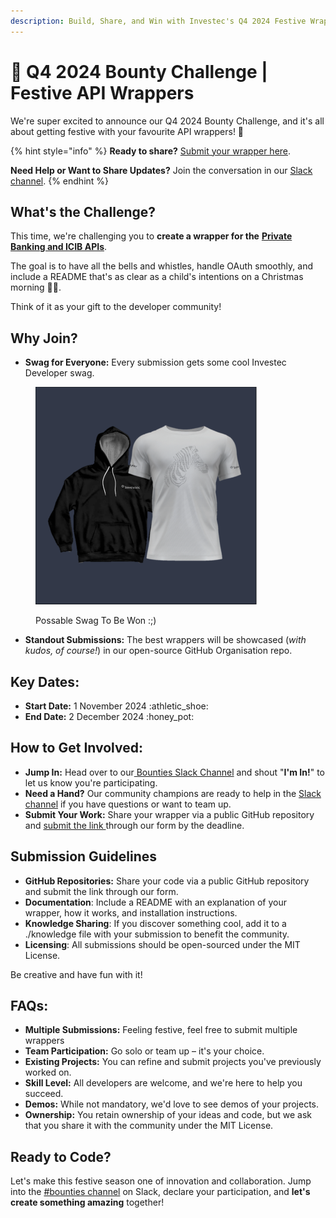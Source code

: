 ```yaml
---
description: Build, Share, and Win with Investec's Q4 2024 Festive Wrapper Challenge
---
```


# 🎁 Q4 2024 Bounty Challenge | Festive API Wrappers

We're super excited to announce our Q4 2024 Bounty Challenge, and it's all about getting festive with your favourite API wrappers! 🎉

{% hint style="info" %}
**Ready to share?** [Submit your wrapper here](https://jf18emj1p49.typeform.com/to/xJLvr7Af).

**Need Help or Want to Share Updates?** Join the conversation in our [Slack channel](https://investec-dev-com.slack.com/archives/C05MNBE2G3C).
{% endhint %}

## What's the Challenge?

This time, we're challenging you to **create a wrapper for the** [**Private Banking and ICIB APIs**](https://developer.investec.com/za/api-products).&#x20;

The goal is to have all the bells and whistles, handle OAuth smoothly, and include a README that's as clear as a child's intentions on a Christmas morning 🎄🎁.&#x20;

Think of it as your gift to the developer community!&#x20;

## Why Join?&#x20;

* **Swag for Everyone:** Every submission gets some cool Investec Developer swag.&#x20;

<figure><img src="../../.gitbook/assets/Screenshot 2024-04-19 at 08.39.52.png" alt="" width="354"><figcaption><p>Possable Swag To Be Won :;)</p></figcaption></figure>

* **Standout Submissions:** The best wrappers will be showcased (_with kudos, of course!_) in our open-source GitHub Organisation repo.&#x20;

## Key Dates:&#x20;

* **Start Date:** 1 November 2024 :athletic\_shoe:
* **End Date:** 2 December 2024 :honey\_pot:

## How to Get Involved:&#x20;

* **Jump In:** Head over to our[ Bounties Slack Channel](https://investec-dev-com.slack.com/archives/C05MNBE2G3C) and shout "**I'm In!**" to let us know you're participating.&#x20;
* **Need a Hand?** Our community champions are ready to help in the [Slack channel](https://investec-dev-com.slack.com/archives/C05MNBE2G3C) if you have questions or want to team up.&#x20;
* **Submit Your Work:** Share your wrapper via a public GitHub repository and [submit the link ](https://jf18emj1p49.typeform.com/to/xJLvr7Af)through our form by the deadline.&#x20;

## Submission Guidelines&#x20;

* **GitHub Repositories:** Share your code via a public GitHub repository and submit the link through our form.&#x20;
* **Documentation**: Include a README with an explanation of your wrapper, how it works, and installation instructions.&#x20;
* **Knowledge Sharing**: If you discover something cool, add it to a ./knowledge file with your submission to benefit the community.&#x20;
* **Licensing**: All submissions should be open-sourced under the MIT License.&#x20;

Be creative and have fun with it!&#x20;

## FAQs:&#x20;

* **Multiple Submissions:** Feeling festive, feel free to submit multiple wrappers
* **Team Participation:** Go solo or team up – it's your choice.
* **Existing Projects:** You can refine and submit projects you've previously worked on.
* **Skill Level:** All developers are welcome, and we're here to help you succeed.
* **Demos:** While not mandatory, we'd love to see demos of your projects.
* **Ownership:** You retain ownership of your ideas and code, but we ask that you share it with the community under the MIT License.

## Ready to Code?&#x20;

Let's make this festive season one of innovation and collaboration. Jump into the [#bounties channel](https://investec-dev-com.slack.com/archives/C05MNBE2G3C) on Slack, declare your participation, and **let's create something amazing** together!&#x20;
